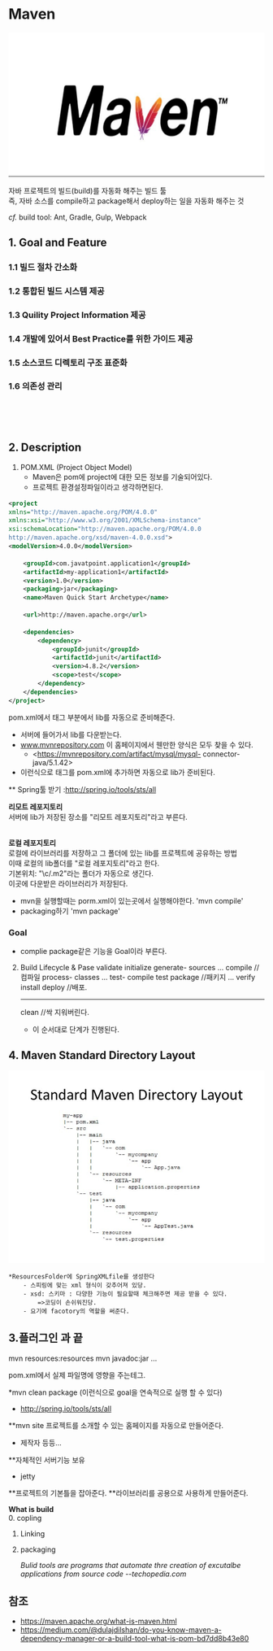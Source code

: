 
# Maven
![](/resource/img/etc/maven.jpeg)

자바 프로젝트의 빌드(build)를 자동화 해주는 빌드 툴<br>
즉, 자바 소스를 compile하고 package해서 deploy하는 일을 자동화 해주는 것

 
*cf.* build tool: Ant, Gradle, Gulp, Webpack

## 1. Goal and Feature
### 1.1 빌드 절차 간소화
### 1.2 통합된 빌드 시스템 제공
### 1.3 Quility Project Information 제공
### 1.4 개발에 있어서 Best Practice를 위한 가이드 제공
### 1.5 소스코드 디렉토리 구조 표준화
### 1.6 의존성 관리
<br><br><br>

## 2. Description
1) POM.XML (Project Object Model)
    - Maven은 pom에 project에 대한 모든 정보를 기술되어있다.	
    - 프로젝트 환경설정파일이라고 생각하면된다.
~~~ XML
<project 
xmlns="http://maven.apache.org/POM/4.0.0"   
xmlns:xsi="http://www.w3.org/2001/XMLSchema-instance"  
xsi:schemaLocation="http://maven.apache.org/POM/4.0.0   
http://maven.apache.org/xsd/maven-4.0.0.xsd">
<modelVersion>4.0.0</modelVersion>

    <groupId>com.javatpoint.application1</groupId>  
    <artifactId>my-application1</artifactId>  
    <version>1.0</version>  
    <packaging>jar</packaging>
    <name>Maven Quick Start Archetype</name>  

    <url>http://maven.apache.org</url>

    <dependencies>  
        <dependency>  
            <groupId>junit</groupId>  
            <artifactId>junit</artifactId>  
            <version>4.8.2</version>  
            <scope>test</scope>  
        </dependency>  
    </dependencies>
</project>
~~~

pom.xml에서 <dependency>태그 부분에서 lib를 자동으로 준비해준다.
- 서버에 들어가서 lib를 다운받는다.
-  www.mvnrepository.com 이 홈페이지에서 웬만한 양식은 모두 찾을 수 있다.
    -  <https://mvnrepository.com/artifact/mysql/mysql- connector- java/5.1.42>
- 이런식으로  <dependency>태그를 pom.xml에 추가하면 자동으로 lib가 준비된다.

** Spring툴 받기 :http://spring.io/tools/sts/all 



**리모트 레포지토리**<br>
서버에 lib가 저장된 장소를 "리모트 레포지토리"라고 부른다.<br><br>

**로컬 레포지토리**<br>
로컬에 라이브러리를 저장하고 그 폴더에 있는 lib를 프로젝트에 공유하는 방법<br>
이때 로컬의 lib폴더를 "로컬 레포지토리"라고 한다.<br>
기본위치: "\c/.m2"라는 폴더가 자동으로 생긴다.<br>
이곳에 다운받은 라이브러리가 저장된다.<br>


- mvn을 실행할때는 porm.xml이 있는곳에서 실행해야한다.
    'mvn compile'
- packaging하기
    'mvn package'


### Goal
-  complie package같은 기능을 Goal이라 부른다.


2) Build Lifecycle & Pase
    validate
    initialize
    generate- sources
    ...
    compile			//컴파일
    process- classes
    ...
    test- compile
    test
    package			//패키지
    ...
    verify
    install
    deploy			//배포.
    - - - - - - - - - - - - - - - - - - - - - - - - - - - - - - - - - - - - - - - - - - - 
    clean			//싹 지워버린다.

    - 이 순서대로 단계가 진행된다.

## 4. Maven Standard Directory Layout
   ![](/resource/img/etc/mavenFolderStructure.jpg)
        
    *ResourcesFolder에 SpringXMLfile를 생성한다
        - 스피링에 맞는 xml 형식이 갖추어져 있당.
        - xsd: 스키마 : 다양한 기능이 필요할때 체크해주면 제공 받을 수 있다.
            =>코딩이 손쉬워진당.				
        - 요기에 facotory의 역할을 써준다.


## 3.플러그인 과 끝 
mvn resources:resources
mvn javadoc:jar
...

pom.xml에서 실제 파일명에 영향을 주는테그.
<finalName>

*mvn clean package
(이런식으로 goal을 연속적으로 실행 할 수 있다)


- http://spring.io/tools/sts/all

**mvn site
프로젝트를 소개할 수 있는 홈페이지를 자동으로 만들어준다.
- 제작자 등등...


**자체적인 서버기능 보유
- jetty


**프로젝트의 기본틀을 잡아준다.
**라이브러리를 공용으로 사용하게 만들어준다.





**What is build**<br>
0. copling
1. Linking
2. packaging

    *Bulid tools are programs that automate thre creation of excutalbe applications from source code --techopedia.com*


## 참조
- https://maven.apache.org/what-is-maven.html
- https://medium.com/@dulajdilshan/do-you-know-maven-a-dependency-manager-or-a-build-tool-what-is-pom-bd7dd8b43e80